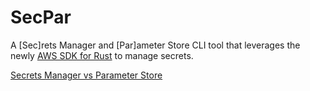# SecPar

A [Sec]rets Manager and [Par]ameter Store CLI tool that leverages the newly [AWS SDK for Rust](https://github.com/awslabs/aws-sdk-rust) to manage secrets.

[Secrets Manager vs Parameter Store](https://medium.com/awesome-cloud/aws-difference-between-secrets-manager-and-parameter-store-systems-manager-f02686604eae)
